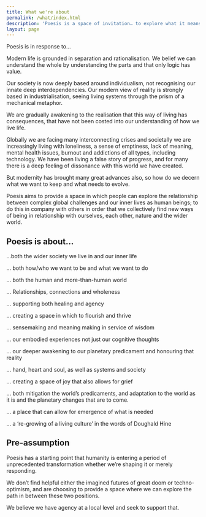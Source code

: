 ```yaml
---
title: What we're about
permalink: /what/index.html
description: 'Poesis is a space of invitation… to explore what it means to be human at this point of profound planetary change; using our hands, heart and soul, as well as our relationship with systems and society.'
layout: page
---
```





Poesis is in response to…

Modern life is grounded in separation and rationalisation.  We belief we can understand the whole by understanding the parts and that only logic has value.

Our society is now deeply based around individualism, not recognising our innate deep interdependencies. Our modern view of reality is strongly based in industrialisation, seeing living systems through the prism of a mechanical metaphor.

We are gradually awakening to the realisation that this way of living has consequences, that have not been costed into our understanding of how we live life.

Globally we are facing many interconnecting crises and societally we are increasingly living with loneliness, a sense of emptiness, lack of meaning, mental health issues, burnout and addictions of all types, including technology.  We have been living a false story of progress, and for many there is a deep feeling of dissonance with this world we have created.

But modernity has brought many great advances also, so how do we decern what we want to keep and what needs to evolve.

Poesis aims to provide a space in which people can explore the relationship between complex global challenges and our inner lives as human beings; to do this in company with others in order that we collectively find new ways of being in relationship with ourselves, each other, nature and the wider world.



## Poesis is about…

…both the wider society we live in and our inner life

… both how/who we want to be and what we want to do

… both the human and more-than-human world

… Relationships, connections and wholeness

… supporting both healing and agency

… creating a space in which to flourish and thrive

… sensemaking and meaning making in service of wisdom

… our embodied experiences not just our cognitive thoughts

… our deeper awakening to our planetary predicament and honouring that reality

… hand, heart and soul, as well as systems and society

… creating a space of joy that also allows for grief

… both mitigation the world’s predicaments, and adaptation to the world as it is and the planetary changes that are to come.

…  a place that can allow for emergence of what is needed

… a ‘re-growing of a living culture’ in the words of Doughald Hine



## Pre-assumption

Poesis has a starting point that humanity is entering a period of unprecedented transformation whether we’re shaping it or merely responding.

We don’t find helpful either the imagined futures of great doom or techno-optimism, and are choosing to provide a space where we can explore the path in between these two positions.

We believe we have agency at a local level and seek to support that.
